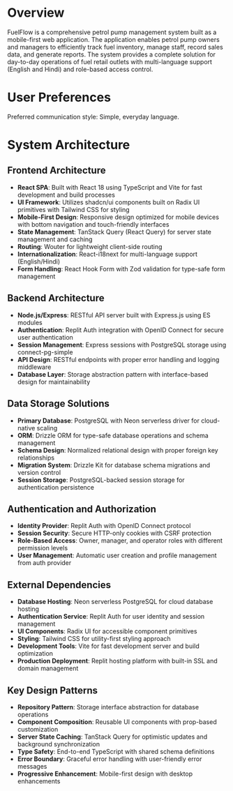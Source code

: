 # Overview

FuelFlow is a comprehensive petrol pump management system built as a mobile-first web application. The application enables petrol pump owners and managers to efficiently track fuel inventory, manage staff, record sales data, and generate reports. The system provides a complete solution for day-to-day operations of fuel retail outlets with multi-language support (English and Hindi) and role-based access control.

# User Preferences

Preferred communication style: Simple, everyday language.

# System Architecture

## Frontend Architecture
- **React SPA**: Built with React 18 using TypeScript and Vite for fast development and build processes
- **UI Framework**: Utilizes shadcn/ui components built on Radix UI primitives with Tailwind CSS for styling
- **Mobile-First Design**: Responsive design optimized for mobile devices with bottom navigation and touch-friendly interfaces
- **State Management**: TanStack Query (React Query) for server state management and caching
- **Routing**: Wouter for lightweight client-side routing
- **Internationalization**: React-i18next for multi-language support (English/Hindi)
- **Form Handling**: React Hook Form with Zod validation for type-safe form management

## Backend Architecture
- **Node.js/Express**: RESTful API server built with Express.js using ES modules
- **Authentication**: Replit Auth integration with OpenID Connect for secure user authentication
- **Session Management**: Express sessions with PostgreSQL storage using connect-pg-simple
- **API Design**: RESTful endpoints with proper error handling and logging middleware
- **Database Layer**: Storage abstraction pattern with interface-based design for maintainability

## Data Storage Solutions
- **Primary Database**: PostgreSQL with Neon serverless driver for cloud-native scaling
- **ORM**: Drizzle ORM for type-safe database operations and schema management
- **Schema Design**: Normalized relational design with proper foreign key relationships
- **Migration System**: Drizzle Kit for database schema migrations and version control
- **Session Storage**: PostgreSQL-backed session storage for authentication persistence

## Authentication and Authorization
- **Identity Provider**: Replit Auth with OpenID Connect protocol
- **Session Security**: Secure HTTP-only cookies with CSRF protection
- **Role-Based Access**: Owner, manager, and operator roles with different permission levels
- **User Management**: Automatic user creation and profile management from auth provider

## External Dependencies
- **Database Hosting**: Neon serverless PostgreSQL for cloud database hosting
- **Authentication Service**: Replit Auth for user identity and session management
- **UI Components**: Radix UI for accessible component primitives
- **Styling**: Tailwind CSS for utility-first styling approach
- **Development Tools**: Vite for fast development server and build optimization
- **Production Deployment**: Replit hosting platform with built-in SSL and domain management

## Key Design Patterns
- **Repository Pattern**: Storage interface abstraction for database operations
- **Component Composition**: Reusable UI components with prop-based customization
- **Server State Caching**: TanStack Query for optimistic updates and background synchronization
- **Type Safety**: End-to-end TypeScript with shared schema definitions
- **Error Boundary**: Graceful error handling with user-friendly error messages
- **Progressive Enhancement**: Mobile-first design with desktop enhancements